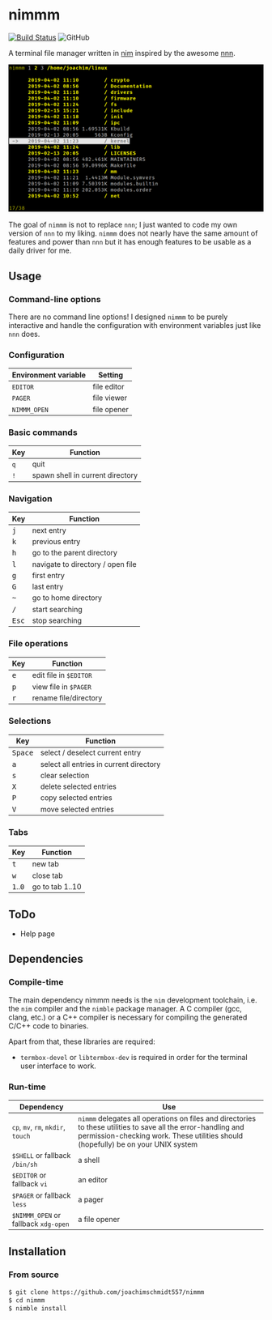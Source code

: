 # nimmm

[![Build Status](https://travis-ci.org/joachimschmidt557/nimmm.svg?branch=master)](https://travis-ci.org/joachimschmidt557/nimmm)
![GitHub](https://img.shields.io/github/license/joachimschmidt557/nimmm.svg)

A terminal file manager written in [nim](https://nim-lang.org/)
inspired by the awesome [nnn](https://github.com/jarun/nnn). 

![screenshot of nimmm](screenshot.png "nimmm in action")

The goal of `nimmm` is not to replace `nnn`; I just
wanted to code my own version of `nnn` to my liking.
`nimmm` does not nearly have the same amount of features
and power than `nnn` but it has enough features to be
usable as a daily driver for me.

## Usage

### Command-line options

There are no command line options! I designed `nimmm`
to be purely interactive and handle the configuration
with environment variables just like `nnn` does.

### Configuration

| Environment variable | Setting |
| --- | --- |
| `EDITOR` | file editor |
| `PAGER` | file viewer |
| `NIMMM_OPEN` | file opener |

### Basic commands

| Key | Function |
| --- | --- |
| `q` | quit |
| `!` | spawn shell in current directory |

### Navigation

| Key | Function |
| --- | --- |
| <kbd>j</kbd> | next entry |
| <kbd>k</kbd> | previous entry |
| <kbd>h</kbd> | go to the parent directory |
| <kbd>l</kbd> | navigate to directory / open file |
| <kbd>g</kbd> | first entry |
| <kbd>G</kbd> | last entry |
| <kbd>~</kbd> | go to home directory |
| <kbd>/</kbd> | start searching |
| <kbd>Esc</kbd> | stop searching |

### File operations

| Key | Function |
| --- | --- |
| <kbd>e</kbd> | edit file in `$EDITOR` |
| <kbd>p</kbd> | view file in `$PAGER` |
| <kbd>r</kbd> | rename file/directory |

### Selections

| Key | Function |
| --- | --- |
| <kbd>Space</kbd> | select / deselect current entry |
| <kbd>a</kbd> | select all entries in current directory |
| <kbd>s</kbd> | clear selection |
| <kbd>X</kbd> | delete selected entries |
| <kbd>P</kbd> | copy selected entries |
| <kbd>V</kbd> | move selected entries |

### Tabs

| Key | Function |
| --- | --- |
| <kbd>t</kbd> | new tab |
| <kbd>w</kbd> | close tab |
| <kbd>1</kbd>..<kbd>0</kbd> | go to tab 1..10 |

## ToDo

* Help page

## Dependencies

### Compile-time

The main dependency nimmm needs is the `nim` development
toolchain, i.e. the `nim` compiler and the `nimble`
package manager. A C compiler (gcc, clang, etc.) or
a C++ compiler is necessary for compiling the generated
C/C++ code to binaries.

Apart from that, these libraries are required:

* `termbox-devel` or `libtermbox-dev` is required in order
for the terminal user interface to work.

### Run-time

| Dependency | Use |
| --- | --- |
| `cp`, `mv`, `rm`, `mkdir`, `touch` | `nimmm` delegates all operations on files and directories to these utilities to save all the error-handling and permission-checking work. These utilities should (hopefully) be on your UNIX system |
| `$SHELL` or fallback `/bin/sh` | a shell |
| `$EDITOR` or fallback `vi` | an editor |
| `$PAGER` or fallback `less` | a pager |
| `$NIMMM_OPEN` or fallback `xdg-open` | a file opener |

## Installation

### From source

    $ git clone https://github.com/joachimschmidt557/nimmm
    $ cd nimmm
    $ nimble install
